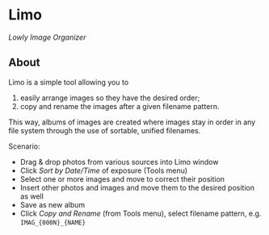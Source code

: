 # Limo
*Lowly Image Organizer*

## About

Limo is a simple tool allowing you to

1. easily arrange images so they have the desired order;
2. copy and rename the images after a given filename pattern.

This way, albums of images are created where images stay in order in any file system through the use of sortable, 
unified filenames.

Scenario:

* Drag & drop photos from various sources into Limo window
* Click *Sort by Date/Time* of exposure (Tools menu)
* Select one or more images and move to correct their position
* Insert other photos and images and move them to the desired position as well 
* Save as new album
* Click *Copy and Rename* (from Tools menu), select filename pattern, e.g. `IMAG_{000N}_{NAME}`

